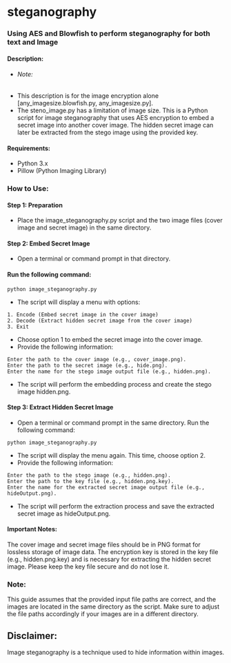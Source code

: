 # steganography
### Using AES and Blowfish to perform steganography for both text and Image

#### Description:
- ###### Note:
- This description is for the image encryption alone [any_imagesize.blowfish.py, any_imagesize.py].
- The steno_image.py has a limitation of image size.
This is a Python script for image steganography that uses AES encryption to embed a secret image into another cover image. 
The hidden secret image can later be extracted from the stego image using the provided key.
#### Requirements:
- Python 3.x
- Pillow (Python Imaging Library)
  
### How to Use:

#### Step 1: Preparation

- Place the image_steganography.py script and the two image files (cover image and secret image) in the same directory.
#### Step 2: Embed Secret Image

- Open a terminal or command prompt in that directory.
#### Run the following command:
```
python image_steganography.py
```
- The script will display a menu with options:
```
1. Encode (Embed secret image in the cover image)
2. Decode (Extract hidden secret image from the cover image)
3. Exit
```
- Choose option 1 to embed the secret image into the cover image.
- Provide the following information:
 ```
Enter the path to the cover image (e.g., cover_image.png).
Enter the path to the secret image (e.g., hide.png).
Enter the name for the stego image output file (e.g., hidden.png).
```
- The script will perform the embedding process and create the stego image hidden.png.
#### Step 3: Extract Hidden Secret Image
- Open a terminal or command prompt in the same directory.
Run the following command:
```
python image_steganography.py
```
- The script will display the menu again. This time, choose option 2.
- Provide the following information:
```
Enter the path to the stego image (e.g., hidden.png).
Enter the path to the key file (e.g., hidden.png.key).
Enter the name for the extracted secret image output file (e.g., hideOutput.png).
```
- The script will perform the extraction process and save the extracted secret image as hideOutput.png.
#### Important Notes:
The cover image and secret image files should be in PNG format for lossless storage of image data.
The encryption key is stored in the key file (e.g., hidden.png.key) and is necessary for extracting the hidden secret image. Please keep the key file secure and do not lose it.
### Note: 
This guide assumes that the provided input file paths are correct, and the images are located in the same directory as the script. 
Make sure to adjust the file paths accordingly if your images are in a different directory.

## Disclaimer: 
Image steganography is a technique used to hide information within images. 
